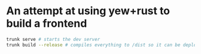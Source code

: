 # An attempt at using yew+rust to build a frontend

```sh
trunk serve # starts the dev server
trunk build --release # compiles everything to /dist so it can be deployed
```
